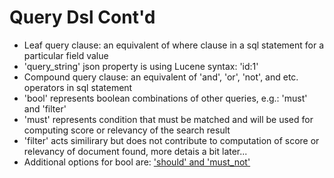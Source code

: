 # Query Dsl Cont'd #

* Leaf query clause: an equivalent of where clause in a sql statement for a particular field value
* 'query_string' json property is using Lucene syntax: 'id:1'
* Compound query clause: an equivalent of 'and', 'or', 'not', and etc. operators in sql statement
* 'bool' represents boolean combinations of other queries, e.g.: 'must' and 'filter'
* 'must' represents condition that must be matched and will be used for computing score or relevancy of the search result
* 'filter' acts similirary but does not contribute to computation of score or relevancy of document found, more detais a bit later...
* Additional options for bool are: <a href="https://www.elastic.co/guide/en/elasticsearch/reference/current/query-dsl-bool-query.html" target="_blank">'should' and 'must_not'</a>